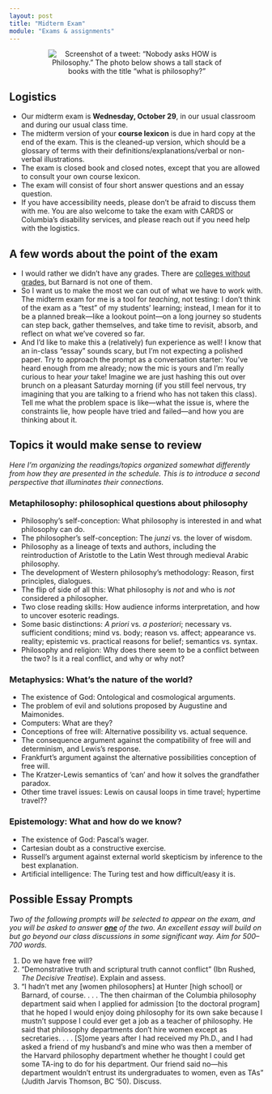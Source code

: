 ```yaml
---
layout: post
title: "Midterm Exam"
module: "Exams & assignments"
---
```


<center>
<img src="{{ site.baseurl }}/assets/how-is-philosophy.jpg" class="img-fluid mb-5" style="max-width: 350px;" alt="Screenshot of a tweet: “Nobody asks HOW is Philosophy.” The photo below shows a tall stack of books with the title “what is philosophy?”">
</center>

## Logistics

- Our midterm exam is **Wednesday, October 29**, in our usual classroom and during our usual class time.
- The midterm version of your **course lexicon** is due in hard copy at the end of the exam. This is the cleaned-up version, which should be a glossary of terms with their definitions/explanations/verbal or non-verbal illustrations.
- The exam is closed book and closed notes, except that you are allowed to consult your own course lexicon.
- The exam will consist of four short answer questions and an essay question.
- If you have accessibility needs, please don’t be afraid to discuss them with me. You are also welcome to take the exam with CARDS or Columbia’s disability services, and please reach out if you need help with the logistics.

## A few words about the point of the exam

- I would rather we didn’t have any grades. There are [colleges without grades](https://gradingforgrowth.com/p/a-college-that-has-never-had-grades), but Barnard is not one of them.
- So I want us to make the most we can out of what we have to work with. The midterm exam for me is a tool for *teaching*, not testing: I don’t think of the exam as a “test” of my students’ learning; instead, I mean for it to be a planned break—like a lookout point—on a long journey so students can step back, gather themselves, and take time to revisit, absorb, and reflect on what we’ve covered so far.
- And I’d like to make this a (relatively) fun experience as well! I know that an in-class “essay” sounds scary, but I’m not expecting a polished paper. Try to approach the prompt as a conversation starter: You’ve heard enough from me already; now the mic is yours and I’m really curious to hear *your* take! Imagine we are just hashing this out over brunch on a pleasant Saturday morning (if you still feel nervous, try imagining that you are talking to a friend who has not taken this class). Tell me what the problem space is like—what the issue is, where the constraints lie, how people have tried and failed—and how you are thinking about it.

## Topics it would make sense to review

*Here I’m organizing the readings/topics organized somewhat differently from how they are presented in the schedule. This is to introduce a second perspective that illuminates their connections.* 

### Metaphilosophy: philosophical questions about philosophy

- Philosophy’s self-conception: What philosophy is interested in and what philosophy can do.
- The philosopher’s self-conception: The *junzi* vs. the lover of wisdom.
- Philosophy as a lineage of texts and authors, including the reintroduction of Aristotle to the Latin West through medieval Arabic philosophy.
- The development of Western philosophy’s methodology: Reason, first principles, dialogues.
- The flip of side of all this: What philosophy is *not* and who is *not* considered a philosopher.
- Two close reading skills: How audience informs interpretation, and how to uncover esoteric readings.
- Some basic distinctions: *A priori* vs. *a posteriori*; necessary vs. sufficient conditions; mind vs. body; reason vs. affect; appearance vs. reality; epistemic vs. practical reasons for belief; semantics vs. syntax.
- Philosophy and religion: Why does there seem to be a conflict between the two? Is it a real conflict, and why or why not?

### Metaphysics: What’s the nature of the world?

- The existence of God: Ontological and cosmological arguments.
- The problem of evil and solutions proposed by Augustine and Maimonides.
- Computers: What are they?
- Conceptions of free will: Alternative possibility vs. actual sequence.
- The consequence argument against the compatibility of free will and determinism, and Lewis’s response.
- Frankfurt’s argument against the alternative possibilities conception of free will.
- The Kratzer-Lewis semantics of ‘can’ and how it solves the grandfather paradox.
- Other time travel issues: Lewis on causal loops in time travel; hypertime travel??

### Epistemology: What and how do we know?

- The existence of God: Pascal’s wager.
- Cartesian doubt as a constructive exercise.
- Russell’s argument against external world skepticism by inference to the best explanation.
- Artificial intelligence: The Turing test and how difficult/easy it is.

## Possible Essay Prompts

*Two of the following prompts will be selected to appear on the exam, and you will be asked to answer <u><strong>one</strong></u> of the two. An excellent essay will build on but go beyond our class discussions in some significant way. Aim for 500–700 words.*

1. Do we have free will?
2. “Demonstrative truth and scriptural truth cannot conflict” (Ibn Rushed, *The Decisive Treatise*). Explain and assess.
3. “I hadn’t met any [women philosophers] at Hunter [high school] or Barnard, of course. . . . The then chairman of the Columbia philosophy department said when I applied for admission [to the doctoral program] that he hoped I would enjoy doing philosophy for its own sake because I mustn’t suppose I could ever get a job as a teacher of philosophy. He said that philosophy departments don’t hire women except as secretaries. . . . [S]ome years after I had received my Ph.D., and I had asked a friend of my husband’s and mine who was then a member of the Harvard philosophy department whether he thought I could get some TA-ing to do for his department. Our friend said no—his department wouldn’t entrust its undergraduates to women, even as TAs” (Judith Jarvis Thomson, BC ’50). Discuss.
